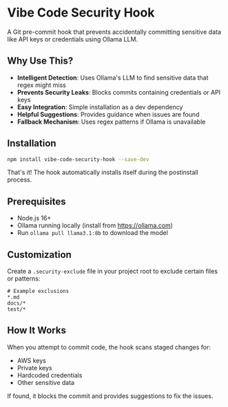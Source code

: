 # Vibe Code Security Hook

A Git pre-commit hook that prevents accidentally committing sensitive data like API keys or credentials using Ollama LLM.

## Why Use This?

- **Intelligent Detection**: Uses Ollama's LLM to find sensitive data that regex might miss
- **Prevents Security Leaks**: Blocks commits containing credentials or API keys
- **Easy Integration**: Simple installation as a dev dependency
- **Helpful Suggestions**: Provides guidance when issues are found
- **Fallback Mechanism**: Uses regex patterns if Ollama is unavailable

## Installation

```bash
npm install vibe-code-security-hook --save-dev
```

That's it! The hook automatically installs itself during the postinstall process.

## Prerequisites

- Node.js 16+
- Ollama running locally (install from https://ollama.com)
- Run `ollama pull llama3.1:8b` to download the model

## Customization

Create a `.security-exclude` file in your project root to exclude certain files or patterns:

```
# Example exclusions
*.md
docs/*
test/*
```

## How It Works

When you attempt to commit code, the hook scans staged changes for:
- AWS keys
- Private keys
- Hardcoded credentials
- Other sensitive data

If found, it blocks the commit and provides suggestions to fix the issues.